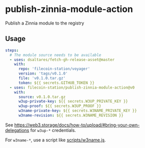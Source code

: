 # publish-zinnia-module-action
Publish a Zinnia module to the registry

## Usage

```yaml
steps:
  # The module source needs to be available
  - uses: dsaltares/fetch-gh-release-asset@master
    with:
      repo: 'filecoin-station/voyager'
      version: 'tags/v0.1.0'
      file: 'v0.1.0.tar.gz'
      token: ${{ secrets.GITHUB_TOKEN }}
  - uses: filecoin-station/publish-zinnia-module-action@v0
    with:
      source: v0.1.0.tar.gz
      w3up-private-key: ${{ secrets.W3UP_PRIVATE_KEY }}
      w3up-proof: ${{ secrets.W3UP_PROOF }}
      w3name-private-key: ${{ secrets.W3NAME_PRIVATE_KEY }}
      w3name-revision: ${{ secrets.W3NAME_REVISION }}
```

See https://web3.storage/docs/how-to/upload/#bring-your-own-delegations for
`w3up-*` credentials.

For `w3name-*`, use a script like [scripts/w3name.js](./scripts/w3name.js).
